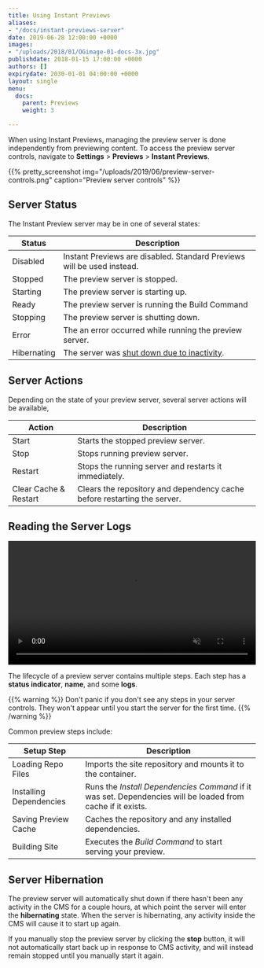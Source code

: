 ```yaml
---
title: Using Instant Previews
aliases:
- "/docs/instant-previews-server"
date: 2019-06-28 12:00:00 +0000
images:
- "/uploads/2018/01/OGimage-01-docs-3x.jpg"
publishdate: 2018-01-15 17:00:00 +0000
authors: []
expirydate: 2030-01-01 04:00:00 +0000
layout: single
menu:
  docs:
    parent: Previews
    weight: 3

---
```


When using Instant Previews, managing the preview server is done independently from previewing content. To access the preview server controls, navigate to **Settings** > **Previews** > **Instant Previews**.

{{% pretty_screenshot img="/uploads/2019/06/preview-server-controls.png" caption="Preview server controls" %}}

## Server Status

The Instant Preview server may be in one of several states:

| Status | Description |
|---|---|
| Disabled | Instant Previews are disabled. Standard Previews will be used instead. |
| Stopped| The preview server is stopped. |
| Starting| The preview server is starting up. |
| Ready| The preview server is running the Build Command|
| Stopping| The preview server is shutting down.|
| Error| The an error occurred while running the preview server. |
| Hibernating | The server was [shut down due to inactivity](#server-hibernation). |

## Server Actions
Depending on the state of your preview server, several server actions will be available,

| Action | Description |
|---|---|
| Start |  Starts the stopped preview server. |
| Stop |  Stops running preview server. |
| Restart |  Stops the running server and restarts it immediately. |
| Clear Cache & Restart |  Clears the repository and dependency cache before restarting the server. |

## Reading the Server Logs

<video playsinline autoplay muted loop width="100%" controls>
    <source src="/video/starting-preview-server.mp4" type="video/mp4">
  Your browser does not support the video tag.
  </video>

The lifecycle of a preview server contains multiple steps. Each step has a **status indicator**, **name**, and some **logs**. 

{{% warning %}}
Don't panic if you don't see any steps in your server controls. They won't appear until you start the server for the first time.
{{% /warning %}}

Common preview steps include:

| Setup Step | Description |
|---|---|
| Loading Repo Files |  Imports the site repository and mounts it to the container. |
| Installing Dependencies |  Runs the  _Install Dependencies Command_ if it was set. Dependencies will be loaded from cache if it exists. |
| Saving Preview Cache |  Caches the repository and any installed dependencies.  |
| Building Site |  Executes the _Build Command_ to start serving your preview. |


## Server Hibernation

The preview server will automatically shut down if there hasn't been any activity in the CMS for a couple hours, at which point the server will enter the **hibernating** state. When the server is hibernating, any activity inside the CMS will cause it to start up again.

If you manually stop the preview server by clicking the **stop** button, it will not automatically start back up in response to CMS activity, and will instead remain stopped until you manually start it again.